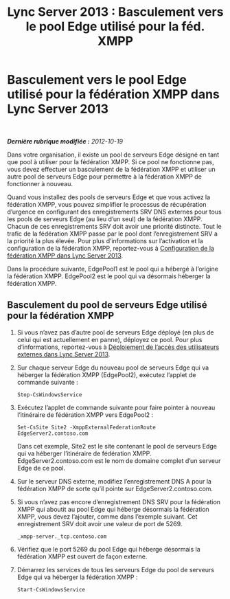 ﻿---
title: "Lync Server 2013 : Basculement vers le pool Edge utilisé pour la féd. XMPP"
TOCTitle: Basculement vers le pool Edge utilisé pour la fédération XMPP
ms:assetid: 587e7829-a26b-46f8-8aad-b78a7b325b55
ms:mtpsurl: https://technet.microsoft.com/fr-fr/library/JJ688065(v=OCS.15)
ms:contentKeyID: 49891359
ms.date: 05/20/2016
mtps_version: v=OCS.15
ms.translationtype: HT
---

# Basculement vers le pool Edge utilisé pour la fédération XMPP dans Lync Server 2013

 

_**Dernière rubrique modifiée :** 2012-10-19_

Dans votre organisation, il existe un pool de serveurs Edge désigné en tant que pool à utiliser pour la fédération XMPP. Si ce pool ne fonctionne pas, vous devez effectuer un basculement de la fédération XMPP et utiliser un autre pool de serveurs Edge pour permettre à la fédération XMPP de fonctionner à nouveau.

Quand vous installez des pools de serveurs Edge et que vous activez la fédération XMPP, vous pouvez simplifier le processus de récupération d’urgence en configurant des enregistrements SRV DNS externes pour tous les pools de serveurs Edge (au lieu d’un seul) de la fédération XMPP. Chacun de ces enregistrements SRV doit avoir une priorité distincte. Tout le trafic de la fédération XMPP passe par le pool dont l’enregistrement SRV a la priorité la plus élevée. Pour plus d’informations sur l’activation et la configuration de la fédération XMPP, reportez-vous à [Configuration de la fédération XMPP dans Lync Server 2013](lync-server-2013-setting-up-xmpp-federation.md).

Dans la procédure suivante, EdgePool1 est le pool qui a hébergé à l’origine la fédération XMPP. EdgePool2 est le pool qui va désormais héberger la fédération XMPP.

## Basculement du pool de serveurs Edge utilisé pour la fédération XMPP

1.  Si vous n’avez pas d’autre pool de serveurs Edge déployé (en plus de celui qui est actuellement en panne), déployez ce pool. Pour plus d’informations, reportez-vous à [Déploiement de l’accès des utilisateurs externes dans Lync Server 2013](lync-server-2013-deploying-external-user-access.md).

2.  Sur chaque serveur Edge du nouveau pool de serveurs Edge qui va héberger la fédération XMPP (EdgePool2), exécutez l’applet de commande suivante :
    
        Stop-CsWindowsService

3.  Exécutez l’applet de commande suivante pour faire pointer à nouveau l’itinéraire de fédération XMPP vers EdgePool2 :
    
        Set-CsSite Site2 -XmppExternalFederationRoute EdgeServer2.contoso.com
    
    Dans cet exemple, Site2 est le site contenant le pool de serveurs Edge qui va héberger l’itinéraire de fédération XMPP. EdgeServer2.contoso.com est le nom de domaine complet d’un serveur Edge de ce pool.

4.  Sur le serveur DNS externe, modifiez l’enregistrement DNS A pour la fédération XMPP de sorte qu’il pointe sur EdgeServer2.contoso.com.

5.  Si vous n’avez pas encore d’enregistrement DNS SRV pour la fédération XMPP qui aboutit au pool Edge qui héberge désormais la fédération XMPP, vous devez l’ajouter, comme dans l’exemple suivant. Cet enregistrement SRV doit avoir une valeur de port de 5269.
    
        _xmpp-server._tcp.contoso.com

6.  Vérifiez que le port 5269 du pool Edge qui héberge désormais la fédération XMPP est ouvert de façon externe.

7.  Démarrez les services de tous les serveurs Edge du pool de serveurs Edge qui va héberger la fédération XMPP :
    
        Start-CsWindowsService

